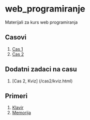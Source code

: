 # web_programiranje
Materijali za kurs web programiranja

## Casovi
1. [Cas 1](/cas1/index.html)
2. [Cas 2](/cas2/index.html)

## Dodatni zadaci na casu
1. [Cas 2, Kviz] (/cas2/kviz.html)

## Primeri
1. [Klavir](/klavir/index.html)
2. [Memorija](/memorija/index.html)
